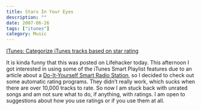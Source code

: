 ```yaml
---
title: Stars In Your Eyes
description: ""
date: 2007-06-26
tags: ["itunes"]
category: Music
---
```



<p><a href="https://web.archive.org/web/20131211130935/http://lifehacker.com/software/itunes/categorize-itunes-tracks-based-on-star-rating-271787.php">ITunes: Categorize iTunes tracks based on star rating</a></p>

<p>It is kinda funny that this was posted on Lifehacker today.  This afternoon I got interested in using some of the iTunes Smart Playlist features due to an article about a <a href="https://web.archive.org/web/20131211130935/http://www.codepoetry.net/archives/2005/01/15/doityourself_smart_radio_station.php">Do-It-Yourself Smart Radio Station</a>, so I decided to check out some automatic rating programs.  They didn’t really work, which sucks when there are over 10,000 tracks to rate.  So now I am stuck back with unrated songs and am not sure what to do, if anything, with ratings.  I am open to suggestions about how you use ratings or if you use them at all.</p>
